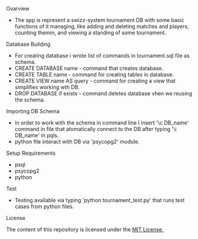 Ovarview

- The app is represent a swizz-system tournament DB with some basic functions of it managing, like adding and deleting matches and players, counting themm, and viewing a standing of some tournament.


Database Building

- For creating database i wrote list of commands in 
tournament.sql file as schema.
- CREATE DATABASE name - command that creates database.
- CREATE TABLE name - command for creating tables in database.
- CREATE VIEW name AS query - command for creating a view  that simplifies working wth DB.
- DROP DATABASE if exists - command deletes database vhen we reusing the schema.

Importing DB Schema

- in order to work with the schema in command line I insert '\c DB_name'  command in file that atomatically connect to the DB after typing   '\i DB_name' in pqls.
- python file interact with DB via 'psycopg2' module.

Setup Requirements

- psql
- psycopg2
- python

Test

- Testing available via typing 'python tournament_test.py' that runs test cases from python files.

License

The content of this repository is licensed 
under the [MIT License.](license.md)
